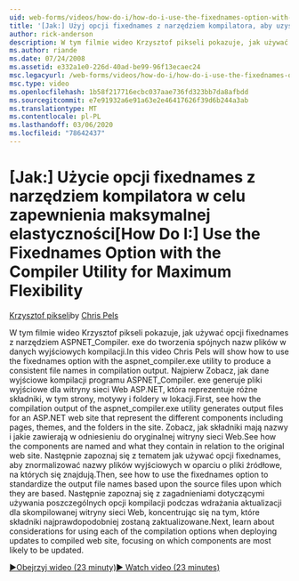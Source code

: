 ```yaml
---
uid: web-forms/videos/how-do-i/how-do-i-use-the-fixednames-option-with-the-compiler-utility-for-maximum-flexibility
title: '[Jak:] Użyj opcji fixednames z narzędziem kompilatora, aby uzyskać maksymalną elastyczność | Microsoft Docs'
author: rick-anderson
description: W tym filmie wideo Krzysztof pikseli pokazuje, jak używać opcji fixednames z narzędziem aspnet_compiler. exe do tworzenia spójnych nazw plików w jednostce organizacyjnej kompilacji...
ms.author: riande
ms.date: 07/24/2008
ms.assetid: e332a1e0-226d-40ad-be99-96f13ecaec24
msc.legacyurl: /web-forms/videos/how-do-i/how-do-i-use-the-fixednames-option-with-the-compiler-utility-for-maximum-flexibility
msc.type: video
ms.openlocfilehash: 1b58f217716ecbc037aae736fd323bb7da8afbdd
ms.sourcegitcommit: e7e91932a6e91a63e2e46417626f39d6b244a3ab
ms.translationtype: MT
ms.contentlocale: pl-PL
ms.lasthandoff: 03/06/2020
ms.locfileid: "78642437"
---
```

# <a name="how-do-i-use-the-fixednames-option-with-the-compiler-utility-for-maximum-flexibility"></a><span data-ttu-id="d17e8-103">[Jak:] Użycie opcji fixednames z narzędziem kompilatora w celu zapewnienia maksymalnej elastyczności</span><span class="sxs-lookup"><span data-stu-id="d17e8-103">[How Do I:] Use the Fixednames Option with the Compiler Utility for Maximum Flexibility</span></span>

<span data-ttu-id="d17e8-104">[Krzysztof pikseli](https://twitter.com/chrispels)</span><span class="sxs-lookup"><span data-stu-id="d17e8-104">by [Chris Pels](https://twitter.com/chrispels)</span></span>

<span data-ttu-id="d17e8-105">W tym filmie wideo Krzysztof pikseli pokazuje, jak używać opcji fixednames z narzędziem ASPNET\_Compiler. exe do tworzenia spójnych nazw plików w danych wyjściowych kompilacji.</span><span class="sxs-lookup"><span data-stu-id="d17e8-105">In this video Chris Pels will show how to use the fixednames option with the aspnet\_compiler.exe utility to produce a consistent file names in compilation output.</span></span> <span data-ttu-id="d17e8-106">Najpierw Zobacz, jak dane wyjściowe kompilacji programu ASPNET\_Compiler. exe generuje pliki wyjściowe dla witryny sieci Web ASP.NET, która reprezentuje różne składniki, w tym strony, motywy i foldery w lokacji.</span><span class="sxs-lookup"><span data-stu-id="d17e8-106">First, see how the compilation output of the aspnet\_compiler.exe utility generates output files for an ASP.NET web site that represent the different components including pages, themes, and the folders in the site.</span></span> <span data-ttu-id="d17e8-107">Zobacz, jak składniki mają nazwy i jakie zawierają w odniesieniu do oryginalnej witryny sieci Web.</span><span class="sxs-lookup"><span data-stu-id="d17e8-107">See how the components are named and what they contain in relation to the original web site.</span></span> <span data-ttu-id="d17e8-108">Następnie zapoznaj się z tematem jak używać opcji fixednames, aby znormalizować nazwy plików wyjściowych w oparciu o pliki źródłowe, na których się znajdują.</span><span class="sxs-lookup"><span data-stu-id="d17e8-108">Then, see how to use the fixednames option to standardize the output file names based upon the source files upon which they are based.</span></span> <span data-ttu-id="d17e8-109">Następnie zapoznaj się z zagadnieniami dotyczącymi używania poszczególnych opcji kompilacji podczas wdrażania aktualizacji dla skompilowanej witryny sieci Web, koncentrując się na tym, które składniki najprawdopodobniej zostaną zaktualizowane.</span><span class="sxs-lookup"><span data-stu-id="d17e8-109">Next, learn about considerations for using each of the compilation options when deploying updates to compiled web site, focusing on which components are most likely to be updated.</span></span>

[<span data-ttu-id="d17e8-110">&#9654;Obejrzyj wideo (23 minuty)</span><span class="sxs-lookup"><span data-stu-id="d17e8-110">&#9654; Watch video (23 minutes)</span></span>](https://channel9.msdn.com/Blogs/ASP-NET-Site-Videos/how-do-i-use-the-fixednames-option-with-the-compiler-utility-for-maximum-flexibility)
